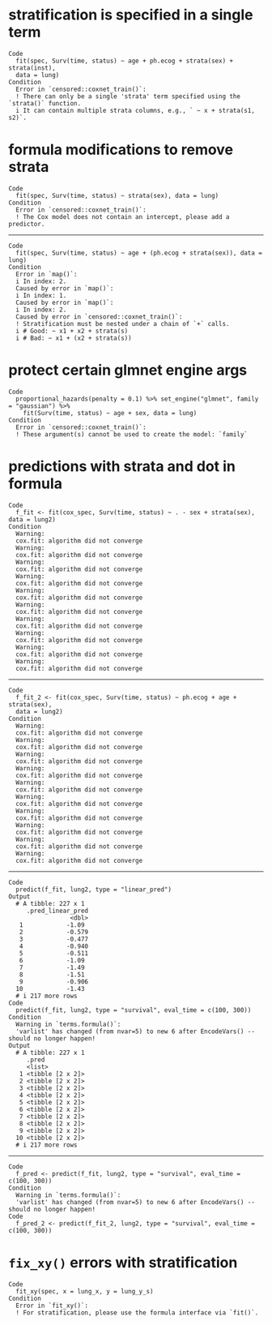 # stratification is specified in a single term

    Code
      fit(spec, Surv(time, status) ~ age + ph.ecog + strata(sex) + strata(inst),
      data = lung)
    Condition
      Error in `censored::coxnet_train()`:
      ! There can only be a single 'strata' term specified using the `strata()` function.
      i It can contain multiple strata columns, e.g., ` ~ x + strata(s1, s2)`.

# formula modifications to remove strata

    Code
      fit(spec, Surv(time, status) ~ strata(sex), data = lung)
    Condition
      Error in `censored::coxnet_train()`:
      ! The Cox model does not contain an intercept, please add a predictor.

---

    Code
      fit(spec, Surv(time, status) ~ age + (ph.ecog + strata(sex)), data = lung)
    Condition
      Error in `map()`:
      i In index: 2.
      Caused by error in `map()`:
      i In index: 1.
      Caused by error in `map()`:
      i In index: 2.
      Caused by error in `censored::coxnet_train()`:
      ! Stratification must be nested under a chain of `+` calls.
      i # Good: ~ x1 + x2 + strata(s)
      i # Bad: ~ x1 + (x2 + strata(s))

# protect certain glmnet engine args

    Code
      proportional_hazards(penalty = 0.1) %>% set_engine("glmnet", family = "gaussian") %>%
        fit(Surv(time, status) ~ age + sex, data = lung)
    Condition
      Error in `censored::coxnet_train()`:
      ! These argument(s) cannot be used to create the model: `family`

# predictions with strata and dot in formula

    Code
      f_fit <- fit(cox_spec, Surv(time, status) ~ . - sex + strata(sex), data = lung2)
    Condition
      Warning:
      cox.fit: algorithm did not converge
      Warning:
      cox.fit: algorithm did not converge
      Warning:
      cox.fit: algorithm did not converge
      Warning:
      cox.fit: algorithm did not converge
      Warning:
      cox.fit: algorithm did not converge
      Warning:
      cox.fit: algorithm did not converge
      Warning:
      cox.fit: algorithm did not converge
      Warning:
      cox.fit: algorithm did not converge
      Warning:
      cox.fit: algorithm did not converge
      Warning:
      cox.fit: algorithm did not converge

---

    Code
      f_fit_2 <- fit(cox_spec, Surv(time, status) ~ ph.ecog + age + strata(sex),
      data = lung2)
    Condition
      Warning:
      cox.fit: algorithm did not converge
      Warning:
      cox.fit: algorithm did not converge
      Warning:
      cox.fit: algorithm did not converge
      Warning:
      cox.fit: algorithm did not converge
      Warning:
      cox.fit: algorithm did not converge
      Warning:
      cox.fit: algorithm did not converge
      Warning:
      cox.fit: algorithm did not converge
      Warning:
      cox.fit: algorithm did not converge
      Warning:
      cox.fit: algorithm did not converge
      Warning:
      cox.fit: algorithm did not converge

---

    Code
      predict(f_fit, lung2, type = "linear_pred")
    Output
      # A tibble: 227 x 1
         .pred_linear_pred
                     <dbl>
       1            -1.09 
       2            -0.579
       3            -0.477
       4            -0.940
       5            -0.511
       6            -1.09 
       7            -1.49 
       8            -1.51 
       9            -0.906
      10            -1.43 
      # i 217 more rows
    Code
      predict(f_fit, lung2, type = "survival", eval_time = c(100, 300))
    Condition
      Warning in `terms.formula()`:
      'varlist' has changed (from nvar=5) to new 6 after EncodeVars() -- should no longer happen!
    Output
      # A tibble: 227 x 1
         .pred           
         <list>          
       1 <tibble [2 x 2]>
       2 <tibble [2 x 2]>
       3 <tibble [2 x 2]>
       4 <tibble [2 x 2]>
       5 <tibble [2 x 2]>
       6 <tibble [2 x 2]>
       7 <tibble [2 x 2]>
       8 <tibble [2 x 2]>
       9 <tibble [2 x 2]>
      10 <tibble [2 x 2]>
      # i 217 more rows

---

    Code
      f_pred <- predict(f_fit, lung2, type = "survival", eval_time = c(100, 300))
    Condition
      Warning in `terms.formula()`:
      'varlist' has changed (from nvar=5) to new 6 after EncodeVars() -- should no longer happen!
    Code
      f_pred_2 <- predict(f_fit_2, lung2, type = "survival", eval_time = c(100, 300))

# `fix_xy()` errors with stratification

    Code
      fit_xy(spec, x = lung_x, y = lung_y_s)
    Condition
      Error in `fit_xy()`:
      ! For stratification, please use the formula interface via `fit()`.

